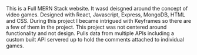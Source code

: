 This is a Full MERN Stack website. It wasd deisgned around the concept of video games. Designed with React, Javascript, Express, MongoDB, HTML and CSS. During this project I became intrigued with Keyframes so there are a few of them in the project. This project was not centered around functionality and not design. Pulls data from multiple APIs including a custom built API servered up to hold the comments attached to individual games.